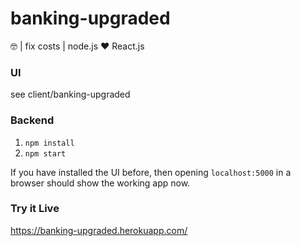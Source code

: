 # banking-upgraded
🤓 | fix costs | node.js ♥ React.js

### UI
see client/banking-upgraded

### Backend
1. `npm install`
2. `npm start`

If you have installed the UI before, then opening `localhost:5000` in a browser should show the working app now.

### Try it Live
https://banking-upgraded.herokuapp.com/
